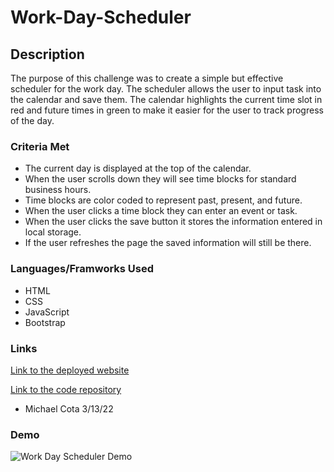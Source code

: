# Work-Day-Scheduler

## Description

The purpose of this challenge was to create a simple but effective scheduler for the work day. The scheduler allows the user to input task into the calendar and save them. The calendar highlights the current time slot in red and future times in green to make it easier for the user to track progress of the day.

### Criteria Met
* The current day is displayed at the top of the calendar.
* When the user scrolls down they will see time blocks for standard business hours.
* Time blocks are color coded to represent past, present, and future.
* When the user clicks a time block they can enter an event or task.
* When the user clicks the save button it stores the information entered in local storage.
* If the user refreshes the page the saved information will still be there.

### Languages/Framworks Used
* HTML
* CSS
* JavaScript
* Bootstrap

### Links

[Link to the deployed website](https://mikecota09.github.io/Work-Day-Scheduler/)

[Link to the code repository](https://github.com/mikecota09/Work-Day-Scheduler.git)

* Michael Cota 3/13/22

### Demo
![Work Day Scheduler Demo](assets/schedulerdemo.gif)